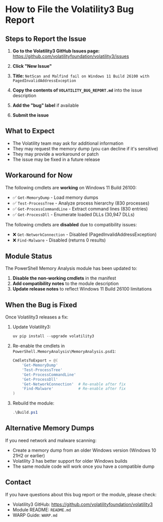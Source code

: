 # How to File the Volatility3 Bug Report

## Steps to Report the Issue

1. **Go to the Volatility3 GitHub Issues page:**
   https://github.com/volatilityfoundation/volatility3/issues

2. **Click "New Issue"**

3. **Title:** `NetScan and Malfind fail on Windows 11 Build 26100 with PagedInvalidAddressException`

4. **Copy the contents of `VOLATILITY_BUG_REPORT.md`** into the issue description

5. **Add the "bug" label** if available

6. **Submit the issue**

## What to Expect

- The Volatility team may ask for additional information
- They may request the memory dump (you can decline if it's sensitive)
- They may provide a workaround or patch
- The issue may be fixed in a future release

## Workaround for Now

The following cmdlets are **working** on Windows 11 Build 26100:
- ✅ `Get-MemoryDump` - Load memory dumps
- ✅ `Test-ProcessTree` - Analyze process hierarchy (830 processes)
- ✅ `Get-ProcessCommandLine` - Extract command lines (830 entries)
- ✅ `Get-ProcessDll` - Enumerate loaded DLLs (30,947 DLLs)

The following cmdlets are **disabled** due to compatibility issues:
- ❌ `Get-NetworkConnection` - Disabled (PagedInvalidAddressException)
- ❌ `Find-Malware` - Disabled (returns 0 results)

## Module Status

The PowerShell Memory Analysis module has been updated to:
1. **Disable the non-working cmdlets** in the manifest
2. **Add compatibility notes** to the module description
3. **Update release notes** to reflect Windows 11 Build 26100 limitations

## When the Bug is Fixed

Once Volatility3 releases a fix:

1. Update Volatility3:
   ```powershell
   uv pip install --upgrade volatility3
   ```

2. Re-enable the cmdlets in `PowerShell.MemoryAnalysis\MemoryAnalysis.psd1`:
   ```powershell
   CmdletsToExport = @(
       'Get-MemoryDump'
       'Test-ProcessTree'
       'Get-ProcessCommandLine'
       'Get-ProcessDll'
       'Get-NetworkConnection'  # Re-enable after fix
       'Find-Malware'           # Re-enable after fix
   )
   ```

3. Rebuild the module:
   ```powershell
   .\Build.ps1
   ```

## Alternative Memory Dumps

If you need network and malware scanning:
- Create a memory dump from an older Windows version (Windows 10 21H2 or earlier)
- Volatility 3 has better support for older Windows builds
- The same module code will work once you have a compatible dump

## Contact

If you have questions about this bug report or the module, please check:
- Volatility3 GitHub: https://github.com/volatilityfoundation/volatility3
- Module README: `README.md`
- WARP Guide: `WARP.md`
